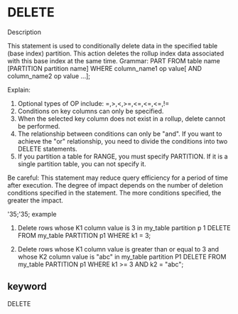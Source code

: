 <!-- 
Licensed to the Apache Software Foundation (ASF) under one
or more contributor license agreements.  See the NOTICE file
distributed with this work for additional information
regarding copyright ownership.  The ASF licenses this file
to you under the Apache License, Version 2.0 (the
"License"); you may not use this file except in compliance
with the License.  You may obtain a copy of the License at

  http://www.apache.org/licenses/LICENSE-2.0

Unless required by applicable law or agreed to in writing,
software distributed under the License is distributed on an
"AS IS" BASIS, WITHOUT WARRANTIES OR CONDITIONS OF ANY
KIND, either express or implied.  See the License for the
specific language governing permissions and limitations
under the License.
-->

# DELETE
Description

This statement is used to conditionally delete data in the specified table (base index) partition.
This action deletes the rollup index data associated with this base index at the same time.
Grammar:
PART FROM table name [PARTITION partition name]
WHERE
column_name1 op value[ AND column_name2 op value ...];

Explain:
1) Optional types of OP include: =,>,<,>=,<=,<=,<=,!=
2) Conditions on key columns can only be specified.
2) When the selected key column does not exist in a rollup, delete cannot be performed.
3) The relationship between conditions can only be "and".
If you want to achieve the "or" relationship, you need to divide the conditions into two DELETE statements.
4) If you partition a table for RANGE, you must specify PARTITION. If it is a single partition table, you can not specify it.

Be careful:
This statement may reduce query efficiency for a period of time after execution.
The degree of impact depends on the number of deletion conditions specified in the statement.
The more conditions specified, the greater the impact.

'35;'35; example

1. Delete rows whose K1 column value is 3 in my_table partition p 1
DELETE FROM my_table PARTITION p1
WHERE k1 = 3;

2. Delete rows whose K1 column value is greater than or equal to 3 and whose K2 column value is "abc" in my_table partition P1
DELETE FROM my_table PARTITION p1
WHERE k1 >= 3 AND k2 = "abc";

## keyword
DELETE

